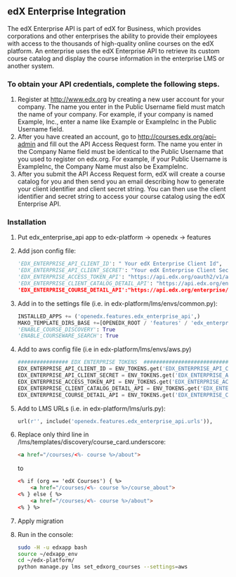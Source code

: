## edX Enterprise Integration

The edX Enterprise API is part of edX for Business, which provides
corporations and other enterprises the ability to provide their
employees with access to the thousands of high-quality online courses on
the edX platform. An enterprise uses the edX Enterprise API to retrieve
its custom course catalog and display the course information in the
enterprise LMS or another system.

### To obtain your API credentials, complete the following steps.

1. Register at http://www.edx.org by creating a new user account for your company. The name you enter in the Public Username field must match the name of your company. For example, if your company is named Example, Inc., enter a name like Example or ExampleInc in the Public Username field.
2. After you have created an account, go to http://courses.edx.org/api-admin and fill out the API Access Request form. The name you enter in the Company Name field must be identical to the Public Username that you used to register on edx.org. For example, if your Public Username is ExampleInc, the Company Name must also be ExampleInc.
3. After you submit the API Access Request form, edX will create a course catalog for you and then send you an email describing how to generate your client identifier and client secret string. You can then use the client identifier and secret string to access your course catalog using the edX Enterprise API.

### Installation

1.  Put edx_enterprise_api app to edx-platform -&gt; openedx -&gt; features

2.  Add json config file:
    ```python
    'EDX_ENTERPRISE_API_CLIENT_ID': " Your edX Enterprise Client Id",
    'EDX_ENTERPRISE_API_CLIENT_SECRET': "Your edX Enterprise Client Secret",
    'EDX_ENTERPRISE_ACCESS_TOKEN_API': "https://api.edx.org/oauth2/v1/access_token",
    'EDX_ENTERPRISE_CLIENT_CATALOG_DETAIL_API': "https://api.edx.org/enterprise/v1/enterprise-catalogs/”,
    'EDX_ENTERPRISE_COURSE_DETAIL_API':"https://api.edx.org/enterprise/v1/enterprise-catalogs/",
    ```
3.  Add in to the settings file (i.e. in edx-platform/lms/envs/common.py):
    ```python
    INSTALLED_APPS += ('openedx.features.edx_enterprise_api',)
    MAKO_TEMPLATE_DIRS_BASE +=[OPENEDX_ROOT / 'features' / 'edx_enterprise_api']
    'ENABLE_COURSE_DISCOVERY': True
    'ENABLE_COURSEWARE_SEARCH': True
    ```
    
4.  Add to aws config file (i.e in edx-platform/lms/envs/aws.py)
    ```python
    ################ EDX ENTERPRISE TOKENS  #############################
    EDX_ENTERPRISE_API_CLIENT_ID = ENV_TOKENS.get('EDX_ENTERPRISE_API_CLIENT_ID', "EDX_ENTERPRISE_API_CLIENT_ID")
    EDX_ENTERPRISE_API_CLIENT_SECRET = ENV_TOKENS.get('EDX_ENTERPRISE_API_CLIENT_SECRET', "EDX_ENTERPRISE_API_CLIENT_SECRET")
    EDX_ENTERPRISE_ACCESS_TOKEN_API = ENV_TOKENS.get('EDX_ENTERPRISE_ACCESS_TOKEN_API', "EDX_ENTERPRISE_ACCESS_TOKEN_API")
    EDX_ENTERPRISE_CLIENT_CATALOG_DETAIL_API = ENV_TOKENS.get('EDX_ENTERPRISE_CLIENT_CATALOG_DETAIL_API', "EDX_ENTERPRISE_CLIENT_CATALOG_DETAIL_API")
    EDX_ENTERPRISE_COURSE_DETAIL_API = ENV_TOKENS.get('EDX_ENTERPRISE_COURSE_DETAIL_API', "EDX_ENTERPRISE_COURSE_DETAIL_API")
    ```  
5.  Add to LMS URLs (i.e. in edx-platform/lms/urls.py):
    ```python
    url(r'', include('openedx.features.edx_enterprise_api.urls')),
    ```
6.  Replace only third line in /lms/templates/discovery/course\_card.underscore:
    ```html
    <a href="/courses/<%- course %>/about">
    ```
    to
    ```html
    <% if (org == 'edX Courses') { %>
        <a href="/courses/<%- course %>/course_about">
    <% } else { %>
        <a href="/courses/<%- course %>/about">
    <% } %>
    ```

7. Apply migration

8. Run in the console:
    ```bash
    sudo -H -u edxapp bash
    source ~/edxapp_env 
    cd ~/edx-platform/
    python manage.py lms set_edxorg_courses --settings=aws
    ```
    
